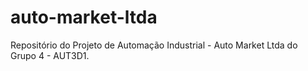 # auto-market-ltda
Repositório do Projeto de Automação Industrial - Auto Market Ltda do Grupo 4 - AUT3D1.
